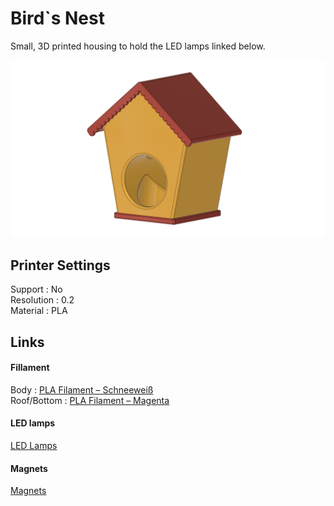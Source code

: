 # Bird`s Nest

Small, 3D printed housing to hold the LED lamps linked below.

![logo](https://github.com/chreit00/birdsnest/blob/main/Images/birdsnest_small.png "Logo")

## Printer Settings

Support 	:	No <br>
Resolution	:	0.2 <br>
Material	:	PLA <br>

## Links
#### Fillament
Body : [PLA Filament – Schneeweiß](https://www.filamentworld.de/shop/pla-filament-3d-drucker/weiss/)<br>
Roof/Bottom : [PLA Filament – Magenta](https://www.filamentworld.de/shop/pla-filament-3d-drucker/pla-filament-1-75-mm-magenta/)<br>
#### LED lamps
[LED Lamps](https://www.amazon.de/gp/product/B07K9SLN1F/ref=ox_sc_act_title_1?smid=A301WKE65PGVT5&psc=1)<br>
#### Magnets
[Magnets](https://www.amazon.de/dp/B07JGR8CQ2/ref=cm_sw_em_r_mt_dp_8HEWHBXDP4HYMRWABQKW)
